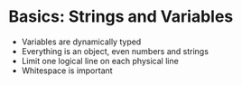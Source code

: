 # Basics: Strings and Variables
* Variables are dynamically typed
* Everything is an object, even numbers and strings
* Limit one logical line on each physical line
* Whitespace is important